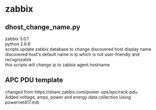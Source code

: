 <h1>zabbix</h1>

<h2>dhost_change_name.py</h2>
zabbix 3.0.1</br>
python 2.6.6</br>
scripts update zabbix database to change discovered host display name</br>
discovered host's default name is ip which is not user-friendly and recognizable</br>
this scripts will change ip to zabbix agent.hostname</br>

<h2>APC PDU template</h2>
changed from https://share.zabbix.com/power-ups/apc/rack-pdu.</br>
Added voltage, amps, power and energy data collection.Using powernet417.mib</br>
